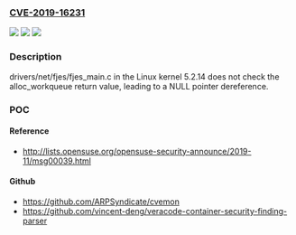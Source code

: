 ### [CVE-2019-16231](https://cve.mitre.org/cgi-bin/cvename.cgi?name=CVE-2019-16231)
![](https://img.shields.io/static/v1?label=Product&message=n%2Fa&color=blue)
![](https://img.shields.io/static/v1?label=Version&message=n%2Fa&color=blue)
![](https://img.shields.io/static/v1?label=Vulnerability&message=n%2Fa&color=brighgreen)

### Description

drivers/net/fjes/fjes_main.c in the Linux kernel 5.2.14 does not check the alloc_workqueue return value, leading to a NULL pointer dereference.

### POC

#### Reference
- http://lists.opensuse.org/opensuse-security-announce/2019-11/msg00039.html

#### Github
- https://github.com/ARPSyndicate/cvemon
- https://github.com/vincent-deng/veracode-container-security-finding-parser

